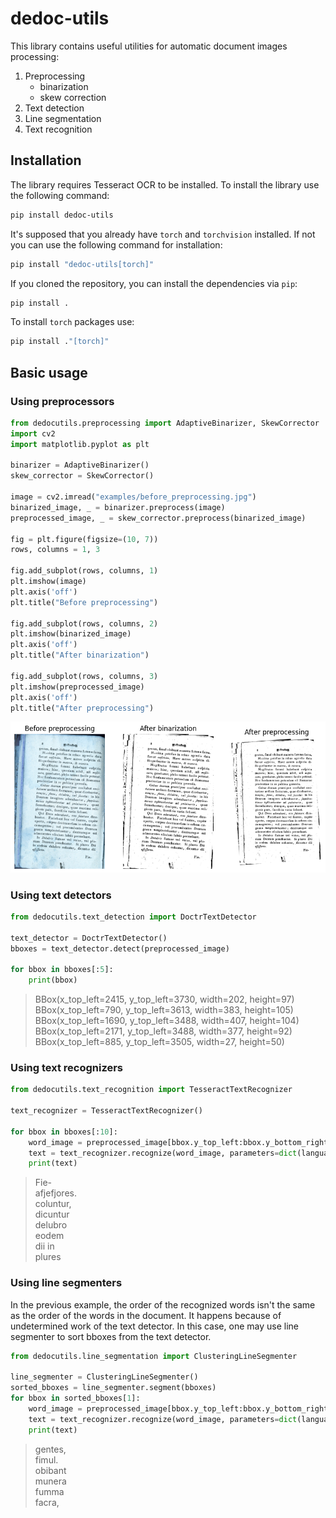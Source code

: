 # dedoc-utils

This library contains useful utilities for automatic document images processing:

1. Preprocessing
    * binarization
    * skew correction
2. Text detection
3. Line segmentation
4. Text recognition

## Installation

The library requires Tesseract OCR to be installed.
To install the library use the following command:

```bash
pip install dedoc-utils
```

It's supposed that you already have `torch` and `torchvision` installed.
If not you can use the following command for installation:

```bash
pip install "dedoc-utils[torch]"
```

If you cloned the repository, you can install the dependencies via `pip`:

```bash
pip install .
```

To install `torch` packages use:
```bash
pip install ."[torch]"
```

## Basic usage

### Using preprocessors

```python
from dedocutils.preprocessing import AdaptiveBinarizer, SkewCorrector
import cv2
import matplotlib.pyplot as plt

binarizer = AdaptiveBinarizer()
skew_corrector = SkewCorrector()

image = cv2.imread("examples/before_preprocessing.jpg")
binarized_image, _ = binarizer.preprocess(image)
preprocessed_image, _ = skew_corrector.preprocess(binarized_image)

fig = plt.figure(figsize=(10, 7))
rows, columns = 1, 3

fig.add_subplot(rows, columns, 1)
plt.imshow(image)
plt.axis('off')
plt.title("Before preprocessing")
  
fig.add_subplot(rows, columns, 2)
plt.imshow(binarized_image)
plt.axis('off')
plt.title("After binarization")

fig.add_subplot(rows, columns, 3)
plt.imshow(preprocessed_image)
plt.axis('off')
plt.title("After preprocessing")
```

![](examples/after_preprocessing.png)

### Using text detectors

```python
from dedocutils.text_detection import DoctrTextDetector

text_detector = DoctrTextDetector()
bboxes = text_detector.detect(preprocessed_image)

for bbox in bboxes[:5]:
    print(bbox)
```

> BBox(x_top_left=2415, y_top_left=3730, width=202, height=97)  
BBox(x_top_left=790, y_top_left=3613, width=383, height=105)  
BBox(x_top_left=1690, y_top_left=3488, width=407, height=104)  
BBox(x_top_left=2171, y_top_left=3488, width=377, height=92)  
BBox(x_top_left=885, y_top_left=3505, width=27, height=50)  

### Using text recognizers

```python
from dedocutils.text_recognition import TesseractTextRecognizer

text_recognizer = TesseractTextRecognizer()

for bbox in bboxes[:10]:
    word_image = preprocessed_image[bbox.y_top_left:bbox.y_bottom_right, bbox.x_top_left:bbox.x_bottom_right]
    text = text_recognizer.recognize(word_image, parameters=dict(language="eng"))
    print(text)
```

> Fie-  
afjefjores.  
coluntur,  
dicuntur  
delubro  
eodem  
dii
in  
plures

### Using line segmenters

In the previous example, the order of the recognized words isn't the same 
as the order of the words in the document.
It happens because of undetermined work of the text detector.
In this case, one may use line segmenter to sort bboxes from the text detector.

```python
from dedocutils.line_segmentation import ClusteringLineSegmenter

line_segmenter = ClusteringLineSegmenter()
sorted_bboxes = line_segmenter.segment(bboxes)
for bbox in sorted_bboxes[1]:
    word_image = preprocessed_image[bbox.y_top_left:bbox.y_bottom_right, bbox.x_top_left:bbox.x_bottom_right]
    text = text_recognizer.recognize(word_image, parameters=dict(language="eng"))
    print(text)
```

> gentes,  
fimul.  
obibant  
munera  
fumma  
facra,  
